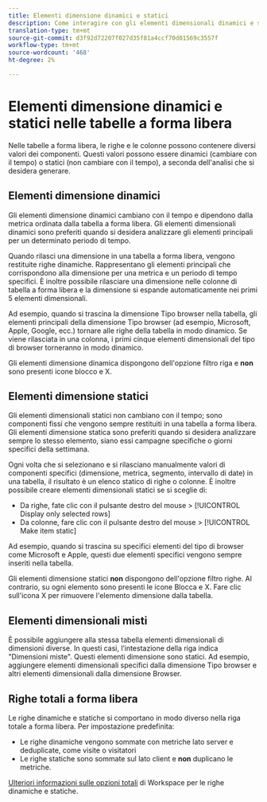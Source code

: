 ```yaml
---
title: Elementi dimensione dinamici e statici
description: Come interagire con gli elementi dimensionali dinamici e statici nelle tabelle.
translation-type: tm+mt
source-git-commit: d3f92d72207f027d35f81a4ccf70d01569c3557f
workflow-type: tm+mt
source-wordcount: '468'
ht-degree: 2%

---
```



# Elementi dimensione dinamici e statici nelle tabelle a forma libera

Nelle tabelle a forma libera, le righe e le colonne possono contenere diversi valori dei componenti. Questi valori possono essere dinamici (cambiare con il tempo) o statici (non cambiare con il tempo), a seconda dell&#39;analisi che si desidera generare.

## Elementi dimensione dinamici

Gli elementi dimensione dinamici cambiano con il tempo e dipendono dalla metrica ordinata dalla tabella a forma libera. Gli elementi dimensionali dinamici sono preferiti quando si desidera analizzare gli elementi principali per un determinato periodo di tempo.

Quando rilasci una dimensione in una tabella a forma libera, vengono restituite righe dinamiche. Rappresentano gli elementi principali che corrispondono alla dimensione per una metrica e un periodo di tempo specifici. È inoltre possibile rilasciare una dimensione nelle colonne di tabella a forma libera e la dimensione si espande automaticamente nei primi 5 elementi dimensionali.

Ad esempio, quando si trascina la dimensione Tipo browser nella tabella, gli elementi principali della dimensione Tipo browser (ad esempio, Microsoft, Apple, Google, ecc.) tornare alle righe della tabella in modo dinamico. Se viene rilasciata in una colonna, i primi cinque elementi dimensionali del tipo di browser torneranno in modo dinamico.

Gli elementi dimensione dinamica dispongono dell&#39;opzione filtro riga e **non** sono presenti icone blocco e X.

## Elementi dimensione statici

Gli elementi dimensionali statici non cambiano con il tempo; sono componenti fissi che vengono sempre restituiti in una tabella a forma libera. Gli elementi dimensione statica sono preferiti quando si desidera analizzare sempre lo stesso elemento, siano essi campagne specifiche o giorni specifici della settimana.

Ogni volta che si selezionano e si rilasciano manualmente valori di componenti specifici (dimensione, metrica, segmento, intervallo di date) in una tabella, il risultato è un elenco statico di righe o colonne. È inoltre possibile creare elementi dimensionali statici se si sceglie di:

* Da righe, fate clic con il pulsante destro del mouse > [!UICONTROL Display only selected rows]
* Da colonne, fare clic con il pulsante destro del mouse > [!UICONTROL Make item static]

Ad esempio, quando si trascina su specifici elementi del tipo di browser come Microsoft e Apple, questi due elementi specifici vengono sempre inseriti nella tabella.

Gli elementi dimensione statici **non** dispongono dell&#39;opzione filtro righe. Al contrario, su ogni elemento sono presenti le icone Blocca e X. Fare clic sull&#39;icona X per rimuovere l&#39;elemento dimensione dalla tabella.

## Elementi dimensionali misti

È possibile aggiungere alla stessa tabella elementi dimensionali di dimensioni diverse. In questi casi, l’intestazione della riga indica &quot;Dimensioni miste&quot;. Questi elementi dimensione sono statici. Ad esempio, aggiungere elementi dimensionali specifici dalla dimensione Tipo browser e altri elementi dimensionali dalla dimensione Browser.

## Righe totali a forma libera

Le righe dinamiche e statiche si comportano in modo diverso nella riga totale a forma libera. Per impostazione predefinita:

* Le righe dinamiche vengono sommate con metriche lato server e deduplicate, come visite o visitatori
* Le righe statiche sono sommate sul lato client e **non** duplicano le metriche.

[Ulteriori informazioni sulle opzioni totali](https://docs.adobe.com/content/help/it-IT/analytics/analyze/analysis-workspace/build-workspace-project/workspace-totals.html) di Workspace per le righe dinamiche e statiche.
